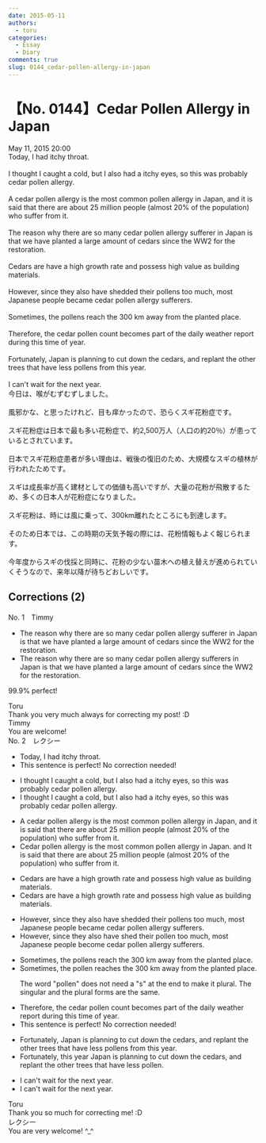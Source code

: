 ```yaml
---
date: 2015-05-11
authors:
  - toru
categories:
  - Essay
  - Diary
comments: true
slug: 0144_cedar-pollen-allergy-in-japan
---
```


# 【No. 0144】Cedar Pollen Allergy in Japan
<div class="date">May 11, 2015 20:00</div>
<div id="post"><div id="body_show_ori">
Today, I had itchy throat.<br/><br/>I thought I caught a cold, but I also had a itchy eyes, so this was probably cedar pollen allergy.<br/><br/>A cedar pollen allergy is the most common pollen allergy in Japan, and it is said that there are about 25 million people (almost 20% of the population) who suffer from it.<br/><br/>The reason why there are so many cedar pollen allergy sufferer in Japan is that we have planted a large amount of cedars since the WW2 for the restoration.<br/><br/>Cedars are have a high growth rate and possess high value as building materials.<br/><br/>However, since they also have shedded their pollens too much, most Japanese people became cedar pollen allergy sufferers.<br/><br/>Sometimes, the pollens reach the 300 km away from the planted place.<br/><br/>Therefore, the cedar pollen count becomes part of the daily weather report during this time of year.<br/><br/>Fortunately, Japan is planning to cut down the cedars, and replant the other trees that have less pollens from this year.<br/><br/>I can't wait for the next year.
</div></div>

<!-- more -->

<div id="post_ja"><div id="body_show_mo">
今日は、喉がむずむずしました。<br/><br/>風邪かな、と思ったけれど、目も痒かったので、恐らくスギ花粉症です。<br/><br/>スギ花粉症は日本で最も多い花粉症で、約2,500万人（人口の約20％）が患っているとされています。<br/><br/>日本でスギ花粉症患者が多い理由は、戦後の復旧のため、大規模なスギの植林が行われたためです。<br/><br/>スギは成長率が高く建材としての価値も高いですが、大量の花粉が飛散するため、多くの日本人が花粉症になりました。<br/><br/>スギ花粉は、時には風に乗って、300km離れたところにも到達します。<br/><br/>そのため日本では、この時期の天気予報の際には、花粉情報もよく報じられます。<br/><br/>今年度からスギの伐採と同時に、花粉の少ない苗木への植え替えが進められていくそうなので、来年以降が待ちどおしいです。
</div></div>

## Corrections (2)
<div id="block"><div class="first_name"> No. 1　<span class="just_name">Timmy</span></div><div id="block2">
<ul class="correction_field">
<li class="incorrect">The reason why there are so many cedar pollen allergy sufferer in Japan is that we have planted a large amount of cedars since the WW2 for the restoration.</li>
<li class="corrected correct">
The reason why there are so many cedar pollen allergy sufferer<span class="f_blue">s</span> in Japan is that we have planted a large amount of cedars since the WW2 for the restoration.
</li>
</ul>
<p class="comment_small">
 99.9% perfect!
</p>

</div><div class="name"><span class="just_name">Toru</span><br>
Thank you very much always for correcting my post! :D
</div>
<div class="name"><span class="just_name">Timmy</span><br>
You are welcome!
</div>
</div>
<div id="block"><div class="first_name"> No. 2　<span class="just_name">レクシー</span></div><div id="block2">
<ul class="correction_field">
<li class="incorrect">Today, I had itchy throat.</li>
<li class="corrected perfect">This sentence is perfect! No correction needed!</li>
</ul>
<ul class="correction_field">
<li class="incorrect">I thought I caught a cold, but I also had a itchy eyes, so this was probably cedar pollen allergy.</li>
<li class="corrected correct">
I thought I caught a cold, but I also had <span class="f_red"><span class="sline">a</span></span> itchy eyes, so this was probably cedar pollen allergy.
</li>
</ul>
<ul class="correction_field">
<li class="incorrect">A cedar pollen allergy is the most common pollen allergy in Japan, and it is said that there are about 25 million people (almost 20% of the population) who suffer from it.</li>
<li class="corrected correct">
<span class="f_red">C</span>edar pollen allergy is the most common pollen allergy in Japan<span class="f_red">.</span> <span class="sline"><span class="f_red">and</span></span> <span class="f_red">I</span>t is said that there are about 25 million people (almost 20% of the population) who suffer from it.
</li>
</ul>
<ul class="correction_field">
<li class="incorrect">Cedars are have a high growth rate and possess high value as building materials.</li>
<li class="corrected correct">
Cedars <span class="sline"><span class="f_red">are </span></span>have a high growth rate and possess high value as building materials.
</li>
</ul>
<ul class="correction_field">
<li class="incorrect">However, since they also have shedded their pollens too much, most Japanese people became cedar pollen allergy sufferers.</li>
<li class="corrected correct">
However, since they also <span class="f_red"><span class="sline">have</span> shed</span> their <span class="f_red">pollen </span>too much, most Japanese people <span class="f_red">become </span>cedar pollen allergy sufferers.
</li>
</ul>
<ul class="correction_field">
<li class="incorrect">Sometimes, the pollens reach the 300 km away from the planted place.</li>
<li class="corrected correct">
Sometimes, the <span class="f_red">pollen reaches <span class="sline">the </span></span>300 km away from the planted place.
<p class="correction_comment">The word "pollen" does not need a "s" at the end to make it plural. The singular and the plural forms are the same.</p>
</li>
</ul>
<ul class="correction_field">
<li class="incorrect">Therefore, the cedar pollen count becomes part of the daily weather report during this time of year.</li>
<li class="corrected perfect">This sentence is perfect! No correction needed!</li>
</ul>
<ul class="correction_field">
<li class="incorrect">Fortunately, Japan is planning to cut down the cedars, and replant the other trees that have less pollens from this year.</li>
<li class="corrected correct">
Fortunately, <span class="f_red">this year</span> Japan is planning to cut down the cedars, and replant the other trees that have less <span class="f_red">pollen.</span>
</li>
</ul>
<ul class="correction_field">
<li class="incorrect">I can't wait for the next year.</li>
<li class="corrected correct">
I can't wait for <span class="f_red"><span class="sline">the</span> </span>next year.
</li>
</ul>
</div><div class="name"><span class="just_name">Toru</span><br>
Thank you so much for correcting me! :D
</div>
<div class="name"><span class="just_name">レクシー</span><br>
You are very welcome! ^_^
</div>
</div>
